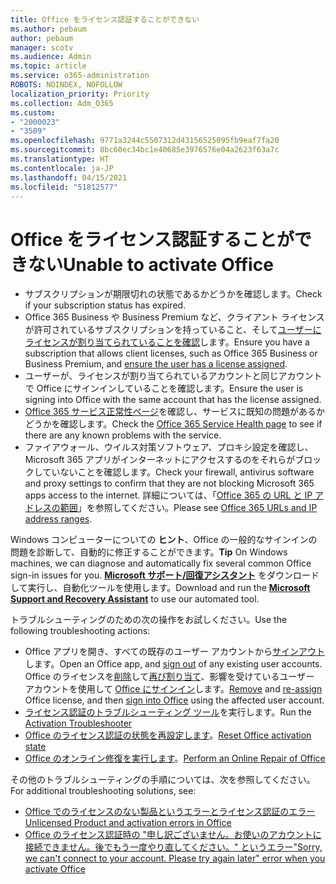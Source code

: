 ```yaml
---
title: Office をライセンス認証することができない
ms.author: pebaum
author: pebaum
manager: scotv
ms.audience: Admin
ms.topic: article
ms.service: o365-administration
ROBOTS: NOINDEX, NOFOLLOW
localization_priority: Priority
ms.collection: Adm_O365
ms.custom:
- "2000023"
- "3509"
ms.openlocfilehash: 9771a3244c5507312d43156525095fb9eaf7fa20
ms.sourcegitcommit: 8bc60ec34bc1e40685e3976576e04a2623f63a7c
ms.translationtype: HT
ms.contentlocale: ja-JP
ms.lasthandoff: 04/15/2021
ms.locfileid: "51812577"
---
```

# <a name="unable-to-activate-office"></a><span data-ttu-id="365f9-102">Office をライセンス認証することができない</span><span class="sxs-lookup"><span data-stu-id="365f9-102">Unable to activate Office</span></span>

- <span data-ttu-id="365f9-103">サブスクリプションが期限切れの状態であるかどうかを確認します。</span><span class="sxs-lookup"><span data-stu-id="365f9-103">Check if your subscription status has expired.</span></span>
- <span data-ttu-id="365f9-104">Office 365 Business や Business Premium など、クライアント ライセンスが許可されているサブスクリプションを持っていること、そして[ユーザーにライセンスが割り当てられていることを確認](https://docs.microsoft.com/microsoft-365/admin/manage/assign-licenses-to-users?view=o365-worldwide)します。</span><span class="sxs-lookup"><span data-stu-id="365f9-104">Ensure you have a subscription that allows client licenses, such as Office 365 Business or Business Premium, and [ensure the user has a license assigned](https://docs.microsoft.com/microsoft-365/admin/manage/assign-licenses-to-users?view=o365-worldwide).</span></span>
- <span data-ttu-id="365f9-105">ユーザーが、ライセンスが割り当てられているアカウントと同じアカウントで Office にサインインしていることを確認します。</span><span class="sxs-lookup"><span data-stu-id="365f9-105">Ensure the user is signing into Office with the same account that has the license assigned.</span></span>
- <span data-ttu-id="365f9-106">[Office 365 サービス正常性ページ](https://docs.microsoft.com/office365/enterprise/view-service-health)を確認し、サービスに既知の問題があるかどうかを確認します。</span><span class="sxs-lookup"><span data-stu-id="365f9-106">Check the [Office 365 Service Health page](https://docs.microsoft.com/office365/enterprise/view-service-health) to see if there are any known problems with the service.</span></span>
- <span data-ttu-id="365f9-107">ファイアウォール、ウイルス対策ソフトウェア、プロキシ設定を確認し、Microsoft 365 アプリがインターネットにアクセスするのをそれらがブロックしていないことを確認します。</span><span class="sxs-lookup"><span data-stu-id="365f9-107">Check your firewall, antivirus software and proxy settings to confirm that they are not blocking Microsoft 365 apps access to the internet.</span></span> <span data-ttu-id="365f9-108">詳細については、「[Office 365 の URL と IP アドレスの範囲](https://docs.microsoft.com/office365/enterprise/urls-and-ip-address-ranges "Office 365 URL および IP アドレス範囲")」を参照してください。</span><span class="sxs-lookup"><span data-stu-id="365f9-108">Please see [Office 365 URLs and IP address ranges](https://docs.microsoft.com/office365/enterprise/urls-and-ip-address-ranges "Office 365 URLs and IP address ranges").</span></span>

<span data-ttu-id="365f9-109">Windows コンピューターについての **ヒント**、Office の一般的なサインインの問題を診断して、自動的に修正することができます。</span><span class="sxs-lookup"><span data-stu-id="365f9-109">**Tip** On Windows machines, we can diagnose and automatically fix several common Office sign-in issues for you.</span></span> <span data-ttu-id="365f9-110">**[Microsoft サポート/回復アシスタント](https://aka.ms/SaRA-OfficeSignInScenario)** をダウンロードして実行し、自動化ツールを使用します。</span><span class="sxs-lookup"><span data-stu-id="365f9-110">Download and run the  **[Microsoft Support and Recovery Assistant](https://aka.ms/SaRA-OfficeSignInScenario)** to use our automated tool.</span></span>

<span data-ttu-id="365f9-111">トラブルシューティングのための次の操作をお試しください。</span><span class="sxs-lookup"><span data-stu-id="365f9-111">Use the following troubleshooting actions:</span></span>

- <span data-ttu-id="365f9-112">Office アプリを開き、すべての既存のユーザー アカウントから[サインアウト](https://support.office.com/article/5a20dc11-47e9-4b6f-945d-478cb6d92071)します。</span><span class="sxs-lookup"><span data-stu-id="365f9-112">Open an Office app, and [sign out](https://support.office.com/article/5a20dc11-47e9-4b6f-945d-478cb6d92071) of any existing user accounts.</span></span> <span data-ttu-id="365f9-113">Office のライセンスを[削除](https://docs.microsoft.com/microsoft-365/admin/manage/remove-licenses-from-users)して[再び割り当て](https://docs.microsoft.com/microsoft-365/admin/manage/assign-licenses-to-users)、影響を受けているユーザー アカウントを使用して [Office にサインイン](https://support.office.com/article/628ea040-f265-49de-b986-be09c3ebf8a9)します。</span><span class="sxs-lookup"><span data-stu-id="365f9-113">[Remove](https://docs.microsoft.com/microsoft-365/admin/manage/remove-licenses-from-users) and [re-assign](https://docs.microsoft.com/microsoft-365/admin/manage/assign-licenses-to-users) Office license, and then [sign into Office](https://support.office.com/article/628ea040-f265-49de-b986-be09c3ebf8a9) using the affected user account.</span></span>
- <span data-ttu-id="365f9-114">[ライセンス認証のトラブルシューティング ツール](https://aka.ms/SARA-OfficeActivation-Alchemy)を実行します。</span><span class="sxs-lookup"><span data-stu-id="365f9-114">Run the [Activation Troubleshooter](https://aka.ms/SARA-OfficeActivation-Alchemy)</span></span>
- <span data-ttu-id="365f9-115">[Office のライセンス認証の状態を再設定します](https://docs.microsoft.com/office365/troubleshoot/activation/reset-office-365-proplus-activation-state "Office のライセンス認証の状態をリセットする")。</span><span class="sxs-lookup"><span data-stu-id="365f9-115">[Reset Office activation state](https://docs.microsoft.com/office365/troubleshoot/activation/reset-office-365-proplus-activation-state "Reset Office activation state")</span></span>
- <span data-ttu-id="365f9-116">[Office のオンライン修復を実行します](https://support.office.com/Article/7821d4b6-7c1d-4205-aa0e-a6b40c5bb88b?wt.mc_id=Alchemy_ClientDIA)。</span><span class="sxs-lookup"><span data-stu-id="365f9-116">[Perform an Online Repair of Office](https://support.office.com/Article/7821d4b6-7c1d-4205-aa0e-a6b40c5bb88b?wt.mc_id=Alchemy_ClientDIA)</span></span>

<span data-ttu-id="365f9-117">その他のトラブルシューティングの手順については、次を参照してください。</span><span class="sxs-lookup"><span data-stu-id="365f9-117">For additional troubleshooting solutions, see:</span></span>  

- [<span data-ttu-id="365f9-118">Office でのライセンスのない製品というエラーとライセンス認証のエラー</span><span class="sxs-lookup"><span data-stu-id="365f9-118">Unlicensed Product and activation errors in Office</span></span>](https://support.office.com/Article/0d23d3c0-c19c-4b2f-9845-5344fedc4380?wt.mc_id=Alchemy_ClientDIA)
- [<span data-ttu-id="365f9-119">Office のライセンス認証時の "申し訳ございません。お使いのアカウントに接続できません。後でもう一度やり直してください。" というエラー</span><span class="sxs-lookup"><span data-stu-id="365f9-119">"Sorry, we can't connect to your account. Please try again later" error when you activate Office</span></span>](https://docs.microsoft.com/office/troubleshoot/activation-installation/issue-when-activate-office-from-office-365)